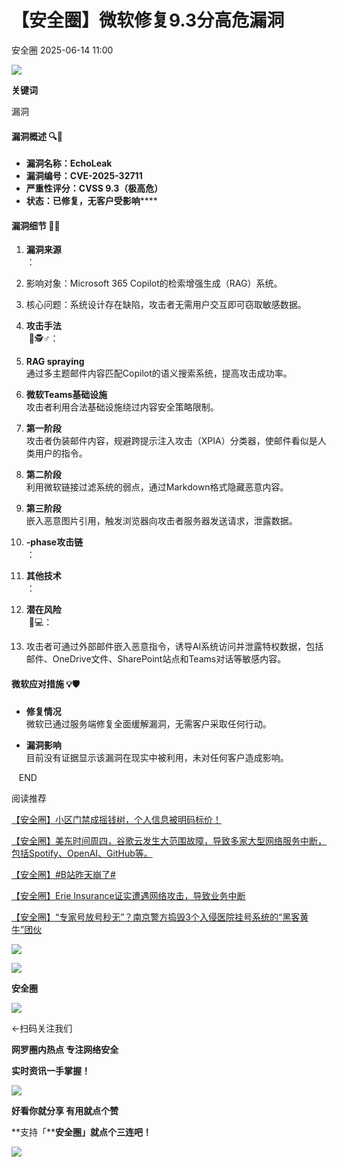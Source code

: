 #  【安全圈】微软修复9.3分高危漏洞  
 安全圈   2025-06-14 11:00  
  
![](https://mmbiz.qpic.cn/sz_mmbiz_png/aBHpjnrGylgOvEXHviaXu1fO2nLov9bZ055v7s8F6w1DD1I0bx2h3zaOx0Mibd5CngBwwj2nTeEbupw7xpBsx27Q/640?wx_fmt=other&from=appmsg&tp=webp&wxfrom=5&wx_lazy=1&wx_co=1 "")  
  
  
**关键词**  
  
  
  
漏洞  
  
#### 漏洞概述 🔍👋  
- **漏洞名称：EchoLeak**  
- **漏洞编号：CVE-2025-32711**  
- **严重性评分：CVSS 9.3（极高危）**  
- **状态：已修复，无客户受影响******  
####   
#### 漏洞细节 📝🔧  
1. **漏洞来源**  
：  
  
1. 影响对象：Microsoft 365 Copilot的检索增强生成（RAG）系统。  
  
1. 核心问题：系统设计存在缺陷，攻击者无需用户交互即可窃取敏感数据。  
  
1. **攻击手法**  
 🔗🕵️♂️：  
  
1. **RAG spraying**  
通过多主题邮件内容匹配Copilot的语义搜索系统，提高攻击成功率。  
  
1. **微软Teams基础设施**  
攻击者利用合法基础设施绕过内容安全策略限制。  
  
1. **第一阶段**  
攻击者伪装邮件内容，规避跨提示注入攻击（XPIA）分类器，使邮件看似是人类用户的指令。  
  
1. **第二阶段**  
利用微软链接过滤系统的弱点，通过Markdown格式隐藏恶意内容。  
  
1. **第三阶段**  
嵌入恶意图片引用，触发浏览器向攻击者服务器发送请求，泄露数据。  
  
1. **-phase攻击链**  
：  
  
1. **其他技术**  
：  
  
1. **潜在风险**  
 🚨💻：  
  
1. 攻击者可通过外部邮件嵌入恶意指令，诱导AI系统访问并泄露特权数据，包括邮件、OneDrive文件、SharePoint站点和Teams对话等敏感内容。  
  
#### 微软应对措施 💡🛡️  
- **修复情况**  
微软已通过服务端修复全面缓解漏洞，无需客户采取任何行动。  
  
- **漏洞影响**  
目前没有证据显示该漏洞在现实中被利用，未对任何客户造成影响。  
  
   END    
  
  
阅读推荐  
  
  
[【安全圈】小区门禁成摇钱树，个人信息被明码标价！](https://mp.weixin.qq.com/s?__biz=MzIzMzE4NDU1OQ==&mid=2652070159&idx=1&sn=b65f406b778af2004ef61b00dab32ccc&scene=21#wechat_redirect)  
  
  
  
[【安全圈】美东时间周四，谷歌云发生大范围故障，导致多家大型网络服务中断，包括Spotify、OpenAI、GitHub等。](https://mp.weixin.qq.com/s?__biz=MzIzMzE4NDU1OQ==&mid=2652070159&idx=2&sn=a4478d87d839ba8759bafc42ba33eae5&scene=21#wechat_redirect)  
  
  
  
[【安全圈】#B站昨天崩了#](https://mp.weixin.qq.com/s?__biz=MzIzMzE4NDU1OQ==&mid=2652070159&idx=3&sn=647737e8a2dc6e978e19b41225f487e3&scene=21#wechat_redirect)  
  
  
  
[【安全圈】Erie Insurance证实遭遇网络攻击，导致业务中断](https://mp.weixin.qq.com/s?__biz=MzIzMzE4NDU1OQ==&mid=2652070159&idx=4&sn=6a89cf640a35f29777e1aeb5cdc4763f&scene=21#wechat_redirect)  
  
  
  
[【安全圈】“专家号放号秒无”？南京警方捣毁3个入侵医院挂号系统的“黑客黄牛”团伙](https://mp.weixin.qq.com/s?__biz=MzIzMzE4NDU1OQ==&mid=2652070138&idx=1&sn=fdb0f953a852ae569419b6545af69a8d&scene=21#wechat_redirect)  
  
  
  
  
![](https://mmbiz.qpic.cn/mmbiz_gif/aBHpjnrGylgeVsVlL5y1RPJfUdozNyCEft6M27yliapIdNjlcdMaZ4UR4XxnQprGlCg8NH2Hz5Oib5aPIOiaqUicDQ/640?wx_fmt=gif "")  
  
  
  
![](https://mmbiz.qpic.cn/mmbiz_png/aBHpjnrGylgeVsVlL5y1RPJfUdozNyCEDQIyPYpjfp0XDaaKjeaU6YdFae1iagIvFmFb4djeiahnUy2jBnxkMbaw/640?wx_fmt=png "")  
  
**安全圈**  
  
![](https://mmbiz.qpic.cn/mmbiz_gif/aBHpjnrGylgeVsVlL5y1RPJfUdozNyCEft6M27yliapIdNjlcdMaZ4UR4XxnQprGlCg8NH2Hz5Oib5aPIOiaqUicDQ/640?wx_fmt=gif "")  
  
  
←扫码关注我们  
  
**网罗圈内热点 专注网络安全**  
  
**实时资讯一手掌握！**  
  
  
![](https://mmbiz.qpic.cn/mmbiz_gif/aBHpjnrGylgeVsVlL5y1RPJfUdozNyCE3vpzhuku5s1qibibQjHnY68iciaIGB4zYw1Zbl05GQ3H4hadeLdBpQ9wEA/640?wx_fmt=gif "")  
  
**好看你就分享 有用就点个赞**  
  
**支持「****安全圈」就点个三连吧！**  
  
![](https://mmbiz.qpic.cn/mmbiz_gif/aBHpjnrGylgeVsVlL5y1RPJfUdozNyCE3vpzhuku5s1qibibQjHnY68iciaIGB4zYw1Zbl05GQ3H4hadeLdBpQ9wEA/640?wx_fmt=gif "")  
  
  
